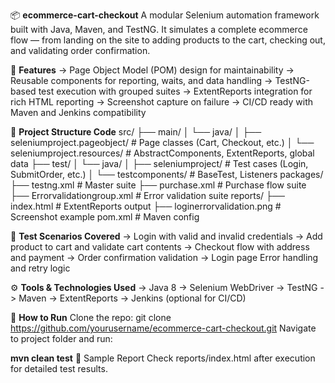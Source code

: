 📦 **ecommerce-cart-checkout**
A modular Selenium automation framework built with Java, Maven, and TestNG. It simulates a complete ecommerce flow — from landing on the site to adding products to the cart, checking out, and validating order confirmation.

🚀 **Features**
-> Page Object Model (POM) design for maintainability
-> Reusable components for reporting, waits, and data handling
-> TestNG-based test execution with grouped suites
-> ExtentReports integration for rich HTML reporting
-> Screenshot capture on failure
-> CI/CD ready with Maven and Jenkins compatibility

🧱 **Project Structure
Code**
src/
├── main/
│   └── java/
│       ├── seleniumproject.pageobject/       # Page classes (Cart, Checkout, etc.)
│       └── seleniumproject.resources/        # AbstractComponents, ExtentReports, global data
├── test/
│   └── java/
│       ├── seleniumproject/                  # Test cases (Login, SubmitOrder, etc.)
│       └── testcomponents/                   # BaseTest, Listeners
packages/
├── testng.xml                                # Master suite
├── purchase.xml                              # Purchase flow suite
├── Errorvalidationgroup.xml                  # Error validation suite
reports/
├── index.html                                # ExtentReports output
├── loginerrorvalidation.png                  # Screenshot example
pom.xml                                        # Maven config


🧪 **Test Scenarios Covered**
-> Login with valid and invalid credentials
-> Add product to cart and validate cart contents
-> Checkout flow with address and payment
-> Order confirmation validation
-> Login page Error handling and retry logic

⚙️ **Tools & Technologies Used**
-> Java 8
-> Selenium WebDriver
-> TestNG
-> Maven
-> ExtentReports
-> Jenkins (optional for CI/CD)

📂 **How to Run**
Clone the repo:
git clone https://github.com/yourusername/ecommerce-cart-checkout.git
Navigate to project folder and run:

**mvn clean test**
📸 Sample Report
Check reports/index.html after execution for detailed test results.
